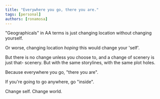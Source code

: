 ```yaml
---
title: "Everywhere you go, there you are."
tags: [personal]
authors: [ronamosa]
---
```


"Geographicals" in AA terms is just changing location without changing yourself.

Or worse, changing location *hoping* this would change your 'self'.

But there is no change unless you choose to, and a change of scenery is just that- scenery. But with the same storylines, with the same plot holes.

Because everywhere you go, "there you are".

If you're going to go anywhere, go "inside".

Change self. Change world.

